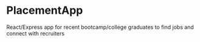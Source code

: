 # PlacementApp
React/Express app for recent bootcamp/college graduates to find jobs and connect with recruiters
